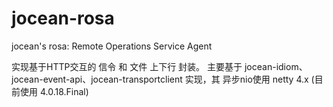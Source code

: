 jocean-rosa
===========

jocean's rosa: Remote Operations Service Agent

实现基于HTTP交互的 信令 和 文件 上下行 封装。
主要基于 jocean-idiom、jocean-event-api、jocean-transportclient 实现，其 异步nio使用 netty 4.x (目前使用 4.0.18.Final)
